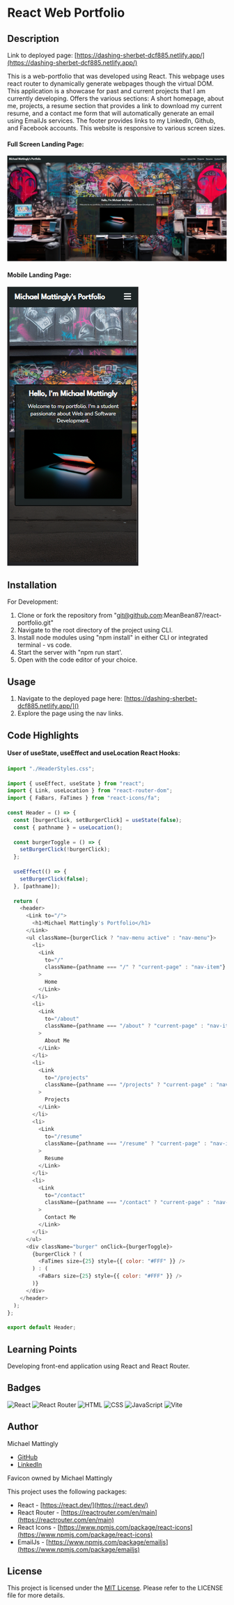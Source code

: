 # React Web Portfolio

## Description

Link to deployed page: [https://dashing-sherbet-dcf885.netlify.app/](https://dashing-sherbet-dcf885.netlify.app/)

This is a web-portfolio that was developed using React. This webpage uses react router to dynamically generate webpages though the virtual DOM. This application is a showcase for past and current projects that I am currently developing. Offers the various sections: A short homepage, about me, projects, a resume section that provides a link to download my current resume, and a contact me form that will automatically generate an email using EmailJs services. The footer provides links to my LinkedIn, Github, and Facebook accounts. This website is responsive to various screen sizes.

#### Full Screen Landing Page:

![1693583460578](image/README/1693583460578.png)

#### Mobile Landing Page:

[![1693583511768](image/README/1693583511768.png)](https://github.com/MeanBean87/nosql-backend/blob/main/image/README/1692891808140.png)

## Installation

For Development:

1. Clone or fork the repository from "git@github.com:MeanBean87/react-portfolio.git"
2. Navigate to the root directory of the project using CLI.
3. Install node modules using "npm install" in either CLI or integrated terminal - vs code.
4. Start the server with "npm run start'.
5. Open with the code editor of your choice.

## Usage

1. Navigate to the deployed page here: [https://dashing-sherbet-dcf885.netlify.app/]()
2. Explore the page using the nav links.

## Code Highlights

#### User of useState, useEffect and useLocation React Hooks:

```js
import "./HeaderStyles.css";

import { useEffect, useState } from "react";
import { Link, useLocation } from "react-router-dom";
import { FaBars, FaTimes } from "react-icons/fa";

const Header = () => {
  const [burgerClick, setBurgerClick] = useState(false);
  const { pathname } = useLocation();

  const burgerToggle = () => {
    setBurgerClick(!burgerClick);
  };

  useEffect(() => {
    setBurgerClick(false);
  }, [pathname]);

  return (
    <header>
      <Link to="/">
        <h1>Michael Mattingly's Portfolio</h1>
      </Link>
      <ul className={burgerClick ? "nav-menu active" : "nav-menu"}>
        <li>
          <Link
            to="/"
            className={pathname === "/" ? "current-page" : "nav-item"}
          >
            Home
          </Link>
        </li>
        <li>
          <Link
            to="/about"
            className={pathname === "/about" ? "current-page" : "nav-item"}
          >
            About Me
          </Link>
        </li>
        <li>
          <Link
            to="/projects"
            className={pathname === "/projects" ? "current-page" : "nav-item"}
          >
            Projects
          </Link>
        </li>
        <li>
          <Link
            to="/resume"
            className={pathname === "/resume" ? "current-page" : "nav-item"}
          >
            Resume
          </Link>
        </li>
        <li>
          <Link
            to="/contact"
            className={pathname === "/contact" ? "current-page" : "nav-item"}
          >
            Contact Me
          </Link>
        </li>
      </ul>
      <div className="burger" onClick={burgerToggle}>
        {burgerClick ? (
          <FaTimes size={25} style={{ color: "#FFF" }} />
        ) : (
          <FaBars size={25} style={{ color: "#FFF" }} />
        )}
      </div>
    </header>
  );
};

export default Header;

```

## Learning Points

Developing front-end application using React and React Router.

## Badges

![React](https://img.shields.io/badge/React-61DAFB?style=for-the-badge&logo=react&logoColor=white) ![React Router](https://img.shields.io/badge/React%20Router-CA4245?style=for-the-badge&logo=react-router&logoColor=white) ![HTML](https://img.shields.io/badge/HTML-239120?style=for-the-badge&logo=html5&logoColor=white) ![CSS](https://img.shields.io/badge/CSS-1572B6?style=for-the-badge&logo=css3&logoColor=white) ![JavaScript](https://img.shields.io/badge/JavaScript-F7DF1E?style=for-the-badge&logo=javascript&logoColor=black) ![Vite](https://img.shields.io/badge/Vite-646CFF?style=for-the-badge&logo=vite&logoColor=white)

## Author

Michael Mattingly

* [GitHub](https://github.com/MeanBean87)
* [LinkedIn](https://www.linkedin.com/in/michael-mattingly-5580b1280/)

Favicon owned by Michael Mattingly

This project uses the following packages:

* React  - [https://react.dev/](https://react.dev/)
* React Router - [https://reactrouter.com/en/main](https://reactrouter.com/en/main)
* React Icons - [https://www.npmjs.com/package/react-icons](https://www.npmjs.com/package/react-icons)
* EmailJs - [https://www.npmjs.com/package/emailjs](https://www.npmjs.com/package/emailjs)

## License

This project is licensed under the [MIT License](https://github.com/MeanBean87/readme-generator/blob/main/LICENSE). Please refer to the LICENSE file for more details.
